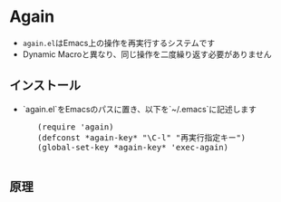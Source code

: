 <h1>Again</h1>

<ul>
  <li><code>again.el</code>はEmacs上の操作を再実行するシステムです</li>
  <li>Dynamic Macroと異なり、同じ操作を二度繰り返す必要がありません</li>
</ul>

<h2>インストール</h2>

<ul>
  <li>`again.el`をEmacsのパスに置き、以下を`~/.emacs`に記述します</li>
  <pre>
   (require 'again)
   (defconst *again-key* "\C-l" "再実行指定キー")
   (global-set-key *again-key* 'exec-again)
  </pre>
</ul>

<h2>原理</h2>





